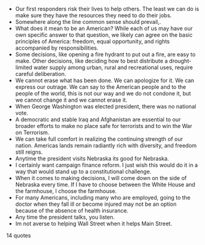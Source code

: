  - Our first responders risk their lives to help others. The least we can do is make sure they have the resources they need to do their jobs.
 - Somewhere along the line common sense should prevail,.
 - What does it mean to be an American? While each of us may have our own specific answer to that question, we likely can agree on the basic principles of America: freedom, equal opportunity, and rights accompanied by responsibilities.
 - Some decisions, like opening a fire hydrant to put out a fire, are easy to make. Other decisions, like deciding how to best distribute a drought-limited water supply among urban, rural and recreational uses, require careful deliberation.
 - We cannot erase what has been done. We can apologize for it. We can express our outrage. We can say to the American people and to the people of the world, this is not our way and we do not condone it, but we cannot change it and we cannot erase it.
 - When George Washington was elected president, there was no national vote.
 - A democratic and stable Iraq and Afghanistan are essential to our broader efforts to make no place safe for terrorists and to win the War on Terrorism.
 - We can take full comfort in realizing the continuing strength of our nation. Americas lands remain radiantly rich with diversity, and freedom still reigns.
 - Anytime the president visits Nebraska its good for Nebraska.
 - I certainly want campaign finance reform. I just wish this would do it in a way that would stand up to a constitutional challenge.
 - When it comes to making decisions, I will come down on the side of Nebraska every time. If I have to choose between the White House and the farmhouse, I choose the farmhouse.
 - For many Americans, including many who are employed, going to the doctor when they fall ill or become injured may not be an option because of the absence of health insurance.
 - Any time the president talks, you listen.
 - Im not averse to helping Wall Street when it helps Main Street.

14 quotes